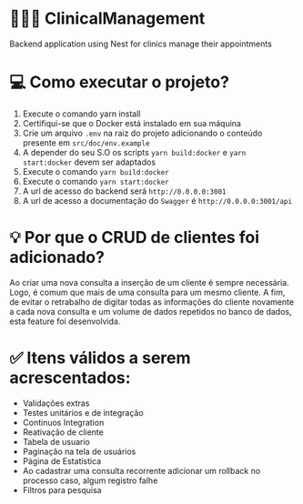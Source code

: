 # 🧑🏻‍⚕️ ClinicalManagement

Backend application using Nest for clinics manage their appointments

# 💻 Como executar o projeto?

1. Execute o comando yarn install
2. Certifiqui-se que o Docker está instalado em sua máquina
3. Crie um arquivo `.env` na raiz do projeto adicionando o conteúdo presente em `src/doc/env.example`
4. A depender do seu S.O os scripts `yarn build:docker` e `yarn start:docker` devem ser adaptados
5. Execute o comando `yarn build:docker`
6. Execute o comando `yarn start:docker`
7. A url de acesso do backend será `http://0.0.0.0:3001`
8. A url de acesso a documentação do `Swagger` é `http://0.0.0.0:3001/api`

# 💡 Por que o CRUD de clientes foi adicionado?

Ao criar uma nova consulta a inserção de um cliente é sempre necessária. Logo, é comum que mais de uma consulta para um mesmo cliente. A fim, de evitar o retrabalho de digitar todas as informações do cliente novamente a cada nova consulta e um volume de dados repetidos no banco de dados, esta feature foi desenvolvida.

# ✅ Itens válidos a serem acrescentados:

- Validações extras
- Testes unitários e de integração
- Continuos Integration
- Reativação de cliente
- Tabela de usuario
- Paginação na tela de usuários
- Página de Estatística
- Ao cadastrar uma consulta recorrente adicionar um rollback no processo caso, algum registro falhe
- Filtros para pesquisa
